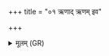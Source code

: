 +++
title = "०१ ऋणाद् ऋणम् इव"

+++
<details><summary>मूलम् (GR)</summary>

ऋणाद् ऋणम् इव सं नय  
कृत्यां कृत्याकृतो गृहम् ।  
चक्षुर्मन्त्रस्य दुर्हार्दः  
पृष्टीर् अपि शृणाञ्जन ॥
</details>
